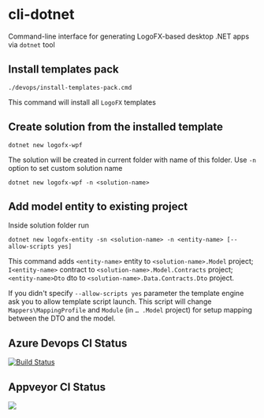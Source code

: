 # cli-dotnet
Command-line interface for generating LogoFX-based desktop .NET apps via `dotnet` tool

## Install templates pack

```
./devops/install-templates-pack.cmd
```

This command will install all `LogoFX` templates
  
## Create solution from the installed template

```
dotnet new logofx-wpf
```

The solution will be created in current folder with name of this folder. Use `-n` option to set custom solution name

```
dotnet new logofx-wpf -n <solution-name>
```

## Add model entity to existing project

Inside solution folder run

```
dotnet new logofx-entity -sn <solution-name> -n <entity-name> [--allow-scripts yes]
```

This command adds `<entity-name>` entity to `<solution-name>.Model` project; `I<entity-name>` contract to `<solution-name>.Model.Contracts` project; `<entity-name>Dto` dto to `<solution-name>.Data.Contracts.Dto` project.

If you didn't specify `--allow-scripts yes` parameter the template engine ask you to allow template script launch. This script will change `Mappers\MappingProfile` and `Module` (in `… .Model` project) for setup mapping between the DTO and the model.

## Azure Devops CI Status
[![Build Status](https://dev.azure.com/LogoFX/cli-dotnet/_apis/build/status/LogoFX.cli-dotnet?branchName=master)](https://dev.azure.com/LogoFX/cli-dotnet/_build/latest?definitionId=1&branchName=master)

## Appveyor CI Status
<img src=https://ci.appveyor.com/api/projects/status/github/logofx/cli-dotnet>
